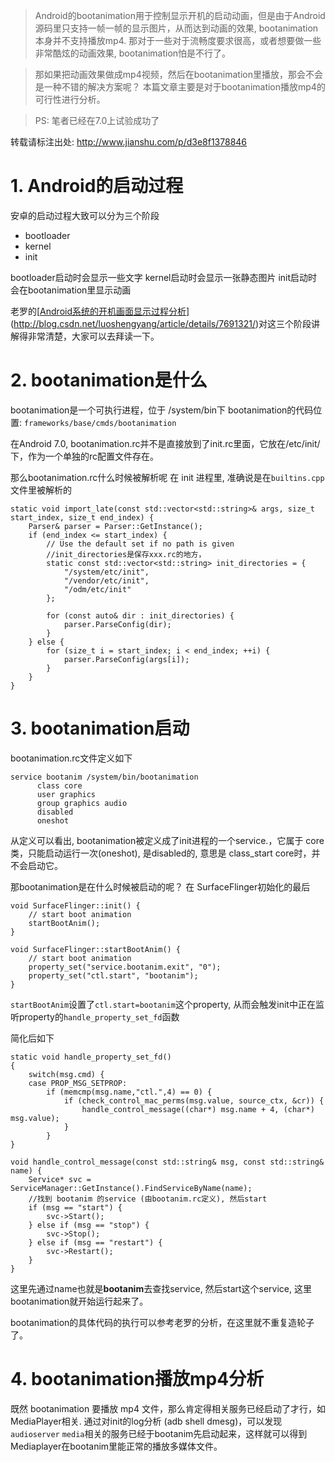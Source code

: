 > Android的bootanimation用于控制显示开机的启动动画，但是由于Android源码里只支持一帧一帧的显示图片，从而达到动画的效果, bootanimation本身并不支持播放mp4. 那对于一些对于流畅度要求很高，或者想要做一些非常酷炫的动画效果, bootanimation怕是不行了。

> 那如果把动画效果做成mp4视频，然后在bootanimation里播放，那会不会是一种不错的解决方案呢？
本篇文章主要是对于bootanimation播放mp4的可行性进行分析。

> PS: 笔者已经在7.0上试验成功了

转载请标注出处:  http://www.jianshu.com/p/d3e8f1378846

# 1. Android的启动过程
安卓的启动过程大致可以分为三个阶段

- bootloader
- kernel
- init

bootloader启动时会显示一些文字
kernel启动时会显示一张静态图片
init启动时会在bootanimation里显示动画

老罗的[[Android系统的开机画面显示过程分析](http://blog.csdn.net/luoshengyang/article/details/7691321)](http://blog.csdn.net/luoshengyang/article/details/7691321/)对这三个阶段讲解得非常清楚，大家可以去拜读一下。

# 2. bootanimation是什么

bootanimation是一个可执行进程，位于 /system/bin下
bootanimation的代码位置: `frameworks/base/cmds/bootanimation`

在Android 7.0, bootanimation.rc并不是直接放到了init.rc里面，它放在/etc/init/下，作为一个单独的rc配置文件存在。

那么bootanimation.rc什么时候被解析呢
在 init 进程里, 准确说是在`builtins.cpp`文件里被解析的
```
static void import_late(const std::vector<std::string>& args, size_t start_index, size_t end_index) {
    Parser& parser = Parser::GetInstance();
    if (end_index <= start_index) {
        // Use the default set if no path is given
        //init_directories是保存xxx.rc的地方，
        static const std::vector<std::string> init_directories = {
            "/system/etc/init",
            "/vendor/etc/init",
            "/odm/etc/init"
        };

        for (const auto& dir : init_directories) {
            parser.ParseConfig(dir);
        }
    } else {
        for (size_t i = start_index; i < end_index; ++i) {
            parser.ParseConfig(args[i]);
        }
    }
}
```

# 3. bootanimation启动

bootanimation.rc文件定义如下
```
service bootanim /system/bin/bootanimation
      class core
      user graphics
      group graphics audio
      disabled
      oneshot
```
从定义可以看出, bootanimation被定义成了init进程的一个service.，它属于 core类，只能启动运行一次(oneshot),  是disabled的, 意思是 class_start core时，并不会启动它。

那bootanimation是在什么时候被启动的呢？
在 SurfaceFlinger初始化的最后
```
void SurfaceFlinger::init() {
    // start boot animation
    startBootAnim();
}

void SurfaceFlinger::startBootAnim() {
    // start boot animation
    property_set("service.bootanim.exit", "0");
    property_set("ctl.start", "bootanim");
}
```
`startBootAnim`设置了`ctl.start=bootanim`这个property, 从而会触发init中正在监听property的`handle_property_set_fd`函数

简化后如下
```
static void handle_property_set_fd()
{
    switch(msg.cmd) {
    case PROP_MSG_SETPROP:     
        if (memcmp(msg.name,"ctl.",4) == 0) {
            if (check_control_mac_perms(msg.value, source_ctx, &cr)) {
                handle_control_message((char*) msg.name + 4, (char*) msg.value);
            }
        } 
}
```
```
void handle_control_message(const std::string& msg, const std::string& name) {
    Service* svc = ServiceManager::GetInstance().FindServiceByName(name);
    //找到 bootanim 的service (由bootanim.rc定义), 然后start
    if (msg == "start") {
        svc->Start();
    } else if (msg == "stop") {
        svc->Stop();
    } else if (msg == "restart") {
        svc->Restart();
    }
}
```
这里先通过name也就是**bootanim**去查找service, 然后start这个service, 这里bootanimation就开始运行起来了。

bootanimation的具体代码的执行可以参考老罗的分析，在这里就不重复造轮子了。

# 4. bootanimation播放mp4分析
既然 bootanimation 要播放 mp4 文件，那么肯定得相关服务已经启动了才行，如 MediaPlayer相关. 通过对init的log分析 (adb shell dmesg)，可以发现 `audioserver` `media`相关的服务已经于bootanim先启动起来，这样就可以得到 Mediaplayer在bootanim里能正常的播放多媒体文件。
